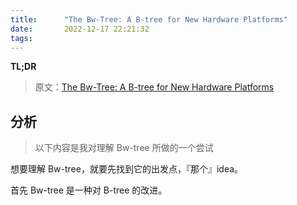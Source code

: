 ```yaml
---
title:      "The Bw-Tree: A B-tree for New Hardware Platforms"
date:       2022-12-17 22:21:32
tags:
---
```


**TL;DR**

> 原文：[The Bw-Tree: A B-tree for New Hardware Platforms](https://www.microsoft.com/en-us/research/wp-content/uploads/2016/02/bw-tree-icde2013-final.pdf)

<!--more-->

## 分析

> 以下内容是我对理解 Bw-tree 所做的一个尝试

想要理解 Bw-tree，就要先找到它的出发点，『那个』idea。

首先 Bw-tree 是一种对 B-tree 的改进。
